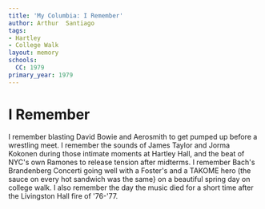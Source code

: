 ```yaml
---
title: 'My Columbia: I Remember'
author: Arthur  Santiago
tags:
- Hartley
- College Walk
layout: memory
schools:
  CC: 1979
primary_year: 1979
---
```

# I Remember

I remember blasting David Bowie and Aerosmith to get pumped up before a wrestling meet. I remember the sounds of James Taylor and Jorma Kokonen during those intimate moments at Hartley Hall, and the beat of NYC's own Ramones to release tension after midterms. I remember Bach's Brandenberg Concerti going well with a Foster's and a TAKOME hero (the sauce on every hot sandwich was the same} on a beautiful spring day on college walk. I also remember the day the music died for a short time after the Livingston Hall fire of '76-'77.
